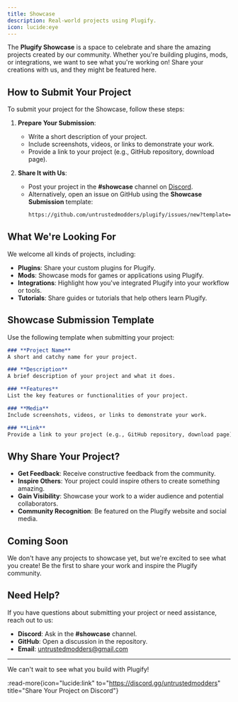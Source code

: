 ```yaml
---
title: Showcase
description: Real-world projects using Plugify.
icon: lucide:eye
---
```


The **Plugify Showcase** is a space to celebrate and share the amazing projects created by our community. Whether you're building plugins, mods, or integrations, we want to see what you're working on! Share your creations with us, and they might be featured here.

## **How to Submit Your Project**

To submit your project for the Showcase, follow these steps:

1. **Prepare Your Submission**:
    - Write a short description of your project.
    - Include screenshots, videos, or links to demonstrate your work.
    - Provide a link to your project (e.g., GitHub repository, download page).

2. **Share It with Us**:
    - Post your project in the **#showcase** channel on [Discord](https://discord.gg/untrustedmodders).
    - Alternatively, open an issue on GitHub using the **Showcase Submission** template:
      ```bash
      https://github.com/untrustedmodders/plugify/issues/new?template=showcase_submission.md
      ```

## **What We're Looking For**

We welcome all kinds of projects, including:
- **Plugins**: Share your custom plugins for Plugify.
- **Mods**: Showcase mods for games or applications using Plugify.
- **Integrations**: Highlight how you've integrated Plugify into your workflow or tools.
- **Tutorials**: Share guides or tutorials that help others learn Plugify.

## **Showcase Submission Template**

Use the following template when submitting your project:

```markdown
### **Project Name**
A short and catchy name for your project.

### **Description**
A brief description of your project and what it does.

### **Features**
List the key features or functionalities of your project.

### **Media**
Include screenshots, videos, or links to demonstrate your work.

### **Link**
Provide a link to your project (e.g., GitHub repository, download page).
```

## **Why Share Your Project?**

- **Get Feedback**: Receive constructive feedback from the community.
- **Inspire Others**: Your project could inspire others to create something amazing.
- **Gain Visibility**: Showcase your work to a wider audience and potential collaborators.
- **Community Recognition**: Be featured on the Plugify website and social media.

## **Coming Soon**

We don't have any projects to showcase yet, but we're excited to see what you create! Be the first to share your work and inspire the Plugify community.

## **Need Help?**

If you have questions about submitting your project or need assistance, reach out to us:
- **Discord**: Ask in the **#showcase** channel.
- **GitHub**: Open a discussion in the repository.
- **Email**: [untrustedmodders@gmail.com](mailto:untrustedmodders@gmail.com)

---

We can't wait to see what you build with Plugify!

:read-more{icon="lucide:link" to="https://discord.gg/untrustedmodders" title="Share Your Project on Discord"}